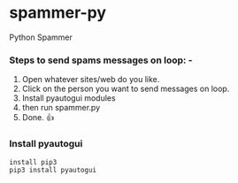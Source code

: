 # spammer-py
Python Spammer

### Steps to send spams messages on loop: -

1. Open whatever sites/web do you like.
2. Click on the person you want to send messages on loop.
3. Install pyautogui modules
3. then run spammer.py
5. Done. 👍

### Install pyautogui
```py
install pip3
pip3 install pyautogui
```
